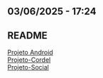 ## 03/06/2025 - 17:24
## README

<html lang="pt-br">
<head>
    <meta charset="UTF-8">
    <meta name="viewport" content="width=device-width, initial-scale=1.0">
</head>
    
<a href="https://rwteixeira.github.io/projeto-android/" target=_blanck>Projeto Android</a>
<br>
<a href="https://rwteixeira.github.io/projeto-cordel/" target="_blanck">Projeto-Cordel</a>
<br>
<a href="https://rwteixeira.github.io/projeto-social/" target="_blank">Projeto-Social</a>
